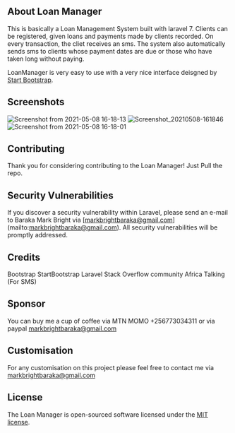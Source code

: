 ## About Loan Manager

This is basically a Loan Management System built with laravel 7. Clients can be registered, given loans and payments made by clients recorded.
On every transaction, the cliet receives an sms. 
The system also automatically sends sms to clients whose payment dates are due or those who have taken long without paying.

LoanManager is very easy to use with a very nice interface deisgned by [Start Bootstrap](https://startbootstrap.com/theme/sb-admin-2).

## Screenshots
![Screenshot from 2021-05-08 16-18-13](https://user-images.githubusercontent.com/40891762/117547184-eca6a980-b036-11eb-86d9-ad8e9deef41a.png)
![Screenshot_20210508-161846](https://user-images.githubusercontent.com/40891762/117547474-73a85180-b038-11eb-9dab-2ae12a8bfbe7.png)
![Screenshot from 2021-05-08 16-18-01](https://user-images.githubusercontent.com/40891762/117547507-9aff1e80-b038-11eb-982e-f00e593e1693.png)


## Contributing

Thank you for considering contributing to the Loan Manager! Just Pull the repo.


## Security Vulnerabilities

If you discover a security vulnerability within Laravel, please send an e-mail to Baraka Mark Bright via [markbrightbaraka@gmail.com] (mailto:markbrightbaraka@gmail.com). All security vulnerabilities will be promptly addressed.

## Credits
Bootstrap
StartBootstrap
Laravel
Stack Overflow community
Africa Talking (For SMS)

## Sponsor
You can buy me a cup of coffee via MTN MOMO +256773034311 or via paypal [markbrightbaraka@gmail.com](markbrightbaraka@gmail.com)

## Customisation
For any customisation on this project please feel free to contact me via [markbrightbaraka@gmail.com](markbrightbaraka@gmail.com)

## License

The Loan Manager is open-sourced software licensed under the [MIT license](https://opensource.org/licenses/MIT).
